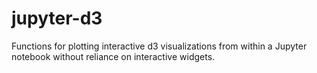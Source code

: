 # jupyter-d3
Functions for plotting interactive d3 visualizations from within a Jupyter notebook without reliance on interactive widgets.
